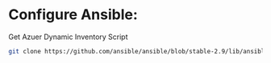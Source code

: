 # Configure Ansible:

Get Azuer Dynamic Inventory Script
```bash
git clone https://github.com/ansible/ansible/blob/stable-2.9/lib/ansible/plugins/inventory/azure_rm.py
```


